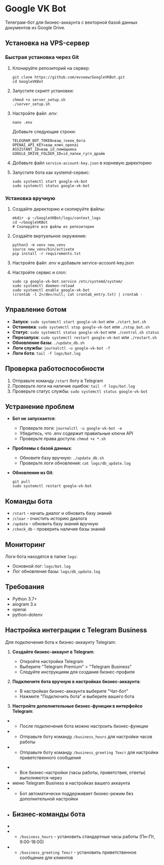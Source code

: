 # Google VK Bot

Телеграм-бот для бизнес-аккаунта с векторной базой данных документов из Google Drive.

## Установка на VPS-сервер

### Быстрая установка через Git

1. Клонируйте репозиторий на сервер:
   ```
   git clone https://github.com/evseew/GoogleVKBot.git
   cd GoogleVKBot
   ```

2. Запустите скрипт установки:
   ```
   chmod +x server_setup.sh
   ./server_setup.sh
   ```

3. Настройте файл .env:
   ```
   nano .env
   ```
   Добавьте следующие строки:
   ```
   TELEGRAM_BOT_TOKEN=ваш_токен_бота
   OPENAI_API_KEY=ваш_ключ_openai
   ASSISTANT_ID=ваш_id_помощника
   GOOGLE_DRIVE_FOLDER_ID=id_папки_гугл_драйв
   ```

4. Добавьте файл `service-account-key.json` в корневую директорию

5. Запустите бота как systemd-сервис:
   ```
   sudo systemctl start google-vk-bot
   sudo systemctl status google-vk-bot
   ```

### Установка вручную

1. Создайте директорию и скопируйте файлы:
   ```
   mkdir -p ~/GoogleVKBot/logs/context_logs
   cd ~/GoogleVKBot
   # Скопируйте все файлы из репозитория
   ```

2. Создайте виртуальное окружение:
   ```
   python3 -m venv new_venv
   source new_venv/bin/activate
   pip install -r requirements.txt
   ```

3. Настройте файл .env и добавьте service-account-key.json

4. Настройте сервис и cron:
   ```
   sudo cp google-vk-bot.service /etc/systemd/system/
   sudo systemctl daemon-reload
   sudo systemctl enable google-vk-bot
   (crontab -l 2>/dev/null; cat crontab_entry.txt) | crontab -
   ```

## Управление ботом

- **Запуск**: `sudo systemctl start google-vk-bot` или `./start_bot.sh`
- **Остановка**: `sudo systemctl stop google-vk-bot` или `./stop_bot.sh`
- **Статус**: `sudo systemctl status google-vk-bot` или `./control.sh status`
- **Перезапуск**: `sudo systemctl restart google-vk-bot` или `./restart.sh`
- **Обновление базы**: `./update_db.sh`
- **Логи службы**: `journalctl -u google-vk-bot -f`
- **Логи бота**: `tail -f logs/bot.log`

## Проверка работоспособности

1. Отправьте команду `/start` боту в Telegram
2. Проверьте логи на наличие ошибок: `tail -f logs/bot.log`
3. Проверьте статус службы: `sudo systemctl status google-vk-bot`

## Устранение проблем

- **Бот не запускается**:
  - Проверьте логи: `journalctl -u google-vk-bot -e`
  - Убедитесь, что .env содержит правильные ключи API
  - Проверьте права доступа: `chmod +x *.sh`

- **Проблемы с базой данных**:
  - Обновите базу вручную: `./update_db.sh`
  - Проверьте логи обновления: `cat logs/db_update.log`

- **Обновление из Git**:
  ```
  git pull
  sudo systemctl restart google-vk-bot
  ```

## Команды бота

- `/start` - начать диалог и обновить базу знаний
- `/clear` - очистить историю диалога
- `/update` - обновить базу знаний вручную
- `/check_db` - проверить наличие базы знаний

## Мониторинг

Логи бота находятся в папке `logs`:
- Основной лог: `logs/bot.log`
- Лог обновления базы: `logs/db_update.log`

## Требования

- Python 3.7+
- aiogram 3.x
- openai
- python-dotenv

## Настройка интеграции с Telegram Business

Для подключения бота к бизнес-аккаунту Telegram:

1. **Создайте бизнес-аккаунт в Telegram**:
   - Откройте настройки Telegram
   - Выберите "Telegram Premium" > "Telegram Business"
   - Следуйте инструкциям для создания бизнес-профиля

2. **Подключите бота вручную в настройках бизнес-аккаунта**:
   - В настройках бизнес-аккаунта выберите "Чат-бот"
   - Нажмите "Подключить бота" и выберите вашего бота

3. **Настройте дополнительные бизнес-функции в интерфейсе Telegram**:
-  - После подключения бота можно настроить бизнес-функции
-  - Отправьте боту команду `/business_hours` для настройки часов работы
-  - Отправьте боту команду `/business_greeting Текст` для настройки приветственного сообщения
+  - Все бизнес-настройки (часы работы, приветствия, ответы) выполняются через 
+    меню Telegram Business в настройках вашего аккаунта
+  - Бот автоматически поддерживает бизнес-режим без дополнительной настройки

- ## Бизнес-команды бота
- 
- - `/business_hours` - установить стандартные часы работы (Пн-Пт, 9:00-18:00)
- - `/business_greeting Текст` - установить приветственное сообщение для клиентов